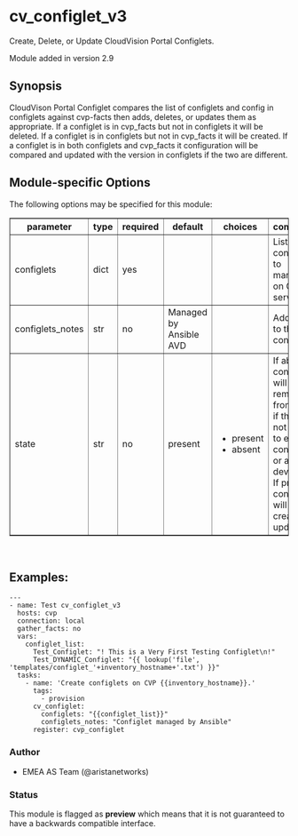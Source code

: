 # cv\_configlet\_v3

Create, Delete, or Update CloudVision Portal Configlets.

Module added in version 2.9

<div class="contents" data-local="" data-depth="2">

</div>

## Synopsis

CloudVison Portal Configlet compares the list of configlets and config
in configlets against cvp-facts then adds, deletes, or updates them as
appropriate. If a configlet is in cvp\_facts but not in configlets it
will be deleted. If a configlet is in configlets but not in cvp\_facts
it will be created. If a configlet is in both configlets and cvp\_facts
it configuration will be compared and updated with the version in
configlets if the two are different.

## Module-specific Options

The following options may be specified for this module:

<table border=1 cellpadding=4>

<tr>
<th class="head">parameter</th>
<th class="head">type</th>
<th class="head">required</th>
<th class="head">default</th>
<th class="head">choices</th>
<th class="head">comments</th>
</tr>

<tr>
<td>configlets<br/><div style="font-size: small;"></div></td>
<td>dict</td>
<td>yes</td>
<td></td>
<td></td>
<td>
    <div>List of configlets to managed on CVP server.</div>
</td>
</tr>

<tr>
<td>configlets_notes<br/><div style="font-size: small;"></div></td>
<td>str</td>
<td>no</td>
<td>Managed by Ansible AVD</td>
<td></td>
<td>
    <div>Add a note to the configlets.</div>
</td>
</tr>

<tr>
<td>state<br/><div style="font-size: small;"></div></td>
<td>str</td>
<td>no</td>
<td>present</td>
<td><ul><li>present</li><li>absent</li></ul></td>
<td>
    <div>If absent, configlets will be removed from CVP if they are not bound</div>
    <div>to either a container or a device.</div>
    <div>If present, configlets will be created or updated.</div>
</td>
</tr>

</table>
</br>

## Examples:

    ---
    - name: Test cv_configlet_v3
      hosts: cvp
      connection: local
      gather_facts: no
      vars:
        configlet_list:
          Test_Configlet: "! This is a Very First Testing Configlet\n!"
          Test_DYNAMIC_Configlet: "{{ lookup('file', 'templates/configlet_'+inventory_hostname+'.txt') }}"
      tasks:
        - name: 'Create configlets on CVP {{inventory_hostname}}.'
          tags:
            - provision
          cv_configlet:
            configlets: "{{configlet_list}}"
            configlets_notes: "Configlet managed by Ansible"
          register: cvp_configlet

### Author

  - EMEA AS Team (@aristanetworks)

### Status

This module is flagged as **preview** which means that it is not
guaranteed to have a backwards compatible interface.
